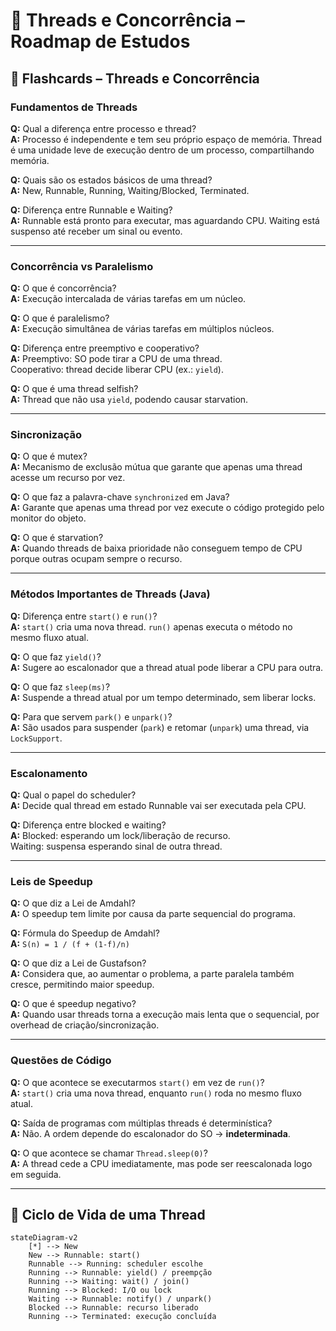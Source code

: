 # 🧵 Threads e Concorrência – Roadmap de Estudos

## 📝 Flashcards – Threads e Concorrência

### Fundamentos de Threads
**Q:** Qual a diferença entre processo e thread?  
**A:** Processo é independente e tem seu próprio espaço de memória. Thread é uma unidade leve de execução dentro de um processo, compartilhando memória.  

**Q:** Quais são os estados básicos de uma thread?  
**A:** New, Runnable, Running, Waiting/Blocked, Terminated.  

**Q:** Diferença entre Runnable e Waiting?  
**A:** Runnable está pronto para executar, mas aguardando CPU. Waiting está suspenso até receber um sinal ou evento.  

---

### Concorrência vs Paralelismo
**Q:** O que é concorrência?  
**A:** Execução intercalada de várias tarefas em um núcleo.  

**Q:** O que é paralelismo?  
**A:** Execução simultânea de várias tarefas em múltiplos núcleos.  

**Q:** Diferença entre preemptivo e cooperativo?  
**A:** Preemptivo: SO pode tirar a CPU de uma thread.  
Cooperativo: thread decide liberar CPU (ex.: `yield`).  

**Q:** O que é uma thread selfish?  
**A:** Thread que não usa `yield`, podendo causar starvation.  

---

### Sincronização
**Q:** O que é mutex?  
**A:** Mecanismo de exclusão mútua que garante que apenas uma thread acesse um recurso por vez.  

**Q:** O que faz a palavra-chave `synchronized` em Java?  
**A:** Garante que apenas uma thread por vez execute o código protegido pelo monitor do objeto.  

**Q:** O que é starvation?  
**A:** Quando threads de baixa prioridade não conseguem tempo de CPU porque outras ocupam sempre o recurso.  

---

### Métodos Importantes de Threads (Java)
**Q:** Diferença entre `start()` e `run()`?  
**A:** `start()` cria uma nova thread. `run()` apenas executa o método no mesmo fluxo atual.  

**Q:** O que faz `yield()`?  
**A:** Sugere ao escalonador que a thread atual pode liberar a CPU para outra.  

**Q:** O que faz `sleep(ms)`?  
**A:** Suspende a thread atual por um tempo determinado, sem liberar locks.  

**Q:** Para que servem `park()` e `unpark()`?  
**A:** São usados para suspender (`park`) e retomar (`unpark`) uma thread, via `LockSupport`.  

---

### Escalonamento
**Q:** Qual o papel do scheduler?  
**A:** Decide qual thread em estado Runnable vai ser executada pela CPU.  

**Q:** Diferença entre blocked e waiting?  
**A:** Blocked: esperando um lock/liberação de recurso.  
Waiting: suspensa esperando sinal de outra thread.  

---

### Leis de Speedup
**Q:** O que diz a Lei de Amdahl?  
**A:** O speedup tem limite por causa da parte sequencial do programa.  

**Q:** Fórmula do Speedup de Amdahl?  
**A:** `S(n) = 1 / (f + (1-f)/n)`  

**Q:** O que diz a Lei de Gustafson?  
**A:** Considera que, ao aumentar o problema, a parte paralela também cresce, permitindo maior speedup.  

**Q:** O que é speedup negativo?  
**A:** Quando usar threads torna a execução mais lenta que o sequencial, por overhead de criação/sincronização.  

---

### Questões de Código
**Q:** O que acontece se executarmos `start()` em vez de `run()`?  
**A:** `start()` cria uma nova thread, enquanto `run()` roda no mesmo fluxo atual.  

**Q:** Saída de programas com múltiplas threads é determinística?  
**A:** Não. A ordem depende do escalonador do SO → **indeterminada**.  

**Q:** O que acontece se chamar `Thread.sleep(0)`?  
**A:** A thread cede a CPU imediatamente, mas pode ser reescalonada logo em seguida.  

---

## 🔄 Ciclo de Vida de uma Thread

```mermaid
stateDiagram-v2
    [*] --> New
    New --> Runnable: start()
    Runnable --> Running: scheduler escolhe
    Running --> Runnable: yield() / preempção
    Running --> Waiting: wait() / join()
    Running --> Blocked: I/O ou lock
    Waiting --> Runnable: notify() / unpark()
    Blocked --> Runnable: recurso liberado
    Running --> Terminated: execução concluída